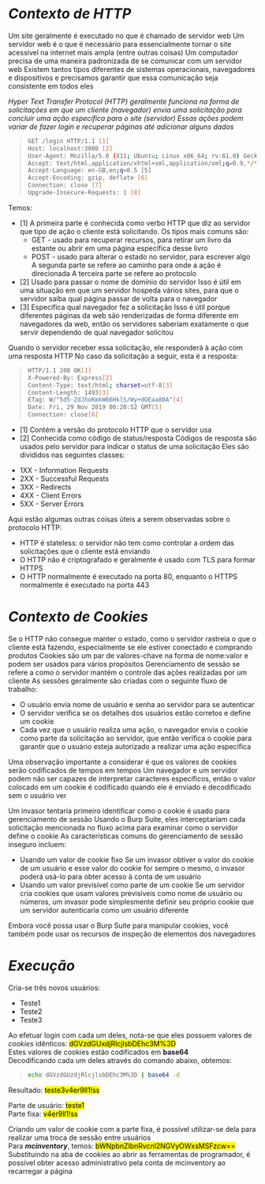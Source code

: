 # _**Contexto de HTTP**_

Um site geralmente é executado no que é chamado de servidor web
Um servidor web é o que é necessário para essencialmente tornar o site acessível na internet mais ampla (entre outras coisas)
Um computador precisa de uma maneira padronizada de se comunicar com um servidor web
Existem tantos tipos diferentes de sistemas operacionais, navegadores e dispositivos e precisamos garantir que essa comunicação seja consistente em todos eles

_Hyper Text Transfer Protocol (HTTP) geralmente funciona na forma de solicitações em que um cliente (navegador) envia uma solicitação para concluir uma ação específica para o site (servidor)_
_Essas ações podem variar de fazer login e recuperar páginas até adicionar alguns dados_

> ```bash
> GET /login HTTP/1.1 [1]
> Host: localhost:3000 [2]
> User-Agent: Mozilla/5.0 (X11; Ubuntu; Linux x86_64; rv:61.0) Gecko/20100101 Firefox/61.0 [3]
> Accept: text/html,application/xhtml+xml,application/xml;q=0.9,*/*;q=0.8 [4]
> Accept-Language: en-GB,en;q=0.5 [5]
> Accept-Encoding: gzip, deflate [6]
> Connection: close [7]
> Upgrade-Insecure-Requests: 1 [8]
> ```

Temos:
+ [1] A primeira parte é conhecida como verbo HTTP que diz ao servidor que tipo de ação o cliente está solicitando. Os tipos mais comuns são:
	* GET - usado para recuperar recursos, para retirar um livro da estante ou abrir em uma página específica desse livro
	* POST - usado para alterar o estado no servidor, para escrever algo
A segunda parte se refere ao caminho para onde a ação é direcionada
A terceira parte se refere ao protocolo
+ [2] Usado para passar o nome de domínio do servidor
Isso é útil em uma situação em que um servidor hospeda vários sites, para que o servidor saiba qual página passar de volta para o navegador
+ [3] Especifica qual navegador fez a solicitação
Isso é útil porque diferentes páginas da web são renderizadas de forma diferente em navegadores da web, então os servidores saberiam exatamente o que servir dependendo de qual navegador solicitou

Quando o servidor receber essa solicitação, ele responderá à ação com uma resposta HTTP
No caso da solicitação a seguir, esta é a resposta:

> ```bash
> HTTP/1.1 200 OK[1]
> X-Powered-By: Express[2]
> Content-Type: text/html; charset=utf-8[3]
> Content-Length: 1493[3]
> ETag: W/"5d5-ZdJhoKmkW86HklS/Wy+dOEaa80A"[4]
> Date: Fri, 29 Nov 2019 00:20:52 GMT[5]
> Connection: close[6]
> ```

+ [1] Contém a versão do protocolo HTTP que o servidor usa
+ [2] Conhecida como código de status/resposta
Códigos de resposta são usados ​​pelo servidor para indicar o status de uma solicitação
Eles são divididos nas seguintes classes:
* 1XX - Information Requests
* 2XX - Successful Requests
* 3XX - Redirects
* 4XX - Client Errors
* 5XX - Server Errors

Aqui estão algumas outras coisas úteis a serem observadas sobre o protocolo HTTP:
* HTTP é stateless: o servidor não tem como controlar a ordem das solicitações que o cliente está enviando
* O HTTP não é criptografado e geralmente é usado com TLS para formar HTTPS
* O HTTP normalmente é executado na porta 80, enquanto o HTTPS normalmente é executado na porta 443

# _**Contexto de Cookies**_
Se o HTTP não consegue manter o estado, como o servidor rastreia o que o cliente está fazendo, especialmente se ele estiver conectado e comprando produtos
Cookies são um par de valores-chave na forma de nome:valor e podem ser usados ​​para vários propósitos
Gerenciamento de sessão se refere a como o servidor mantém o controle das ações realizadas por um cliente
As sessões geralmente são criadas com o seguinte fluxo de trabalho:
* O usuário envia nome de usuário e senha ao servidor para se autenticar
* O servidor verifica se os detalhes dos usuários estão corretos e define um cookie
* Cada vez que o usuário realiza uma ação, o navegador envia o cookie como parte da solicitação ao servidor, que então verifica o cookie para garantir que o usuário esteja autorizado a realizar uma ação específica

Uma observação importante a considerar é que os valores de cookies serão codificados de tempos em tempos
Um navegador e um servidor podem não ser capazes de interpretar caracteres específicos, então o valor colocado em um cookie é codificado quando ele é enviado e decodificado sem o usuário ver

Um invasor tentaria primeiro identificar como o cookie é usado para gerenciamento de sessão
Usando o Burp Suite, eles interceptariam cada solicitação mencionada no fluxo acima para examinar como o servidor define o cookie
As características comuns do gerenciamento de sessão inseguro incluem:
* Usando um valor de cookie fixo
Se um invasor obtiver o valor do cookie de um usuário e esse valor do cookie for sempre o mesmo, o invasor poderá usá-lo para obter acesso à conta de um usuário
* Usando um valor previsível como parte de um cookie
Se um servidor cria cookies que usam valores previsíveis como nome de usuário ou números, um invasor pode simplesmente definir seu próprio cookie que um servidor autenticaria como um usuário diferente

Embora você possa usar o Burp Suite para manipular cookies, você também pode usar os recursos de inspeção de elementos dos navegadores

# _**Execução**_
Cria-se três novos usuários:
* Teste1
* Teste2
* Teste3

Ao efetuar login com cada um deles, nota-se que eles possuem valores de _cookies_ idênticos: <mark>dGVzdGUxdjRlcjlsbDEhc3M%3D</mark>  
Estes valores de cookies estão codificados em **base64**  
Decodificando cada um deles através do comando abaixo, obtemos:  
> ```bash
> echo dGVzdGUzdjRlcjlsbDEhc3M%3D | base64 -d
> ```
Resultado: <mark>teste3v4er9ll1!ss</mark>

Parte de usuário: <mark>teste1</mark>  
Parte fixa: <mark>v4er9ll1!ss</mark>  

Criando um valor de cookie com a parte fixa, é possível utilizar-se dela para realizar uma troca de sessão entre usuários  
Para _**mcinventory**_, temos: <mark>bWNpbnZlbnRvcnl2NGVyOWxsMSFzcw==</mark>  
Substituindo na aba de cookies ao abrir as ferramentas de programador, é possível obter acesso administrativo pela conta de mcinventory ao recarregar a página
